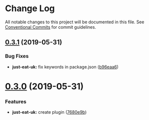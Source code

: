# Change Log

All notable changes to this project will be documented in this file.
See [Conventional Commits](https://conventionalcommits.org) for commit guidelines.

## [0.3.1](https://github.com/openreceipt/source/compare/v0.3.0...v0.3.1) (2019-05-31)


### Bug Fixes

* **just-eat-uk:** fix keywords in package.json ([b96eaa6](https://github.com/openreceipt/source/commit/b96eaa6))





# [0.3.0](https://github.com/openreceipt/source/compare/v0.2.1...v0.3.0) (2019-05-31)


### Features

* **just-eat-uk:** create plugin ([7680e9b](https://github.com/openreceipt/source/commit/7680e9b))

